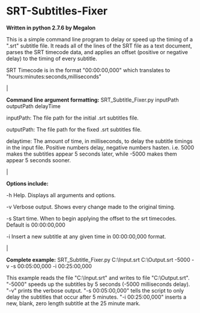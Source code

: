 SRT-Subtitles-Fixer
===================

<b>Written in python 2.7.6 by Megalon</b>

This is a simple command line program to delay or speed up the timing of a ".srt" subtitle file.
It reads all of the lines of the SRT file as a text document, parses the SRT timecode data, and applies
an offset (positive or negative delay) to the timing of every subtitle.

SRT Timecode is in the format "00:00:00,000" which translates to "hours:minutes:seconds,milliseconds"

|

<b>Command line argument formatting:</b> SRT_Subtitle_Fixer.py inputPath outputPath delayTime

inputPath: The file path for the initial .srt subtitles file.

outputPath: The file path for the fixed .srt subtitles file.

delaytime: The amount of time, in milliseconds, to delay the subtitle timings in the input file. Positive numbers delay, negative numbers hasten. i.e. 5000 makes the subtitles appear 5 seconds later, while -5000 makes them appear 5 seconds sooner.

|

<b>Options include:</b>

-h    Help. Displays all arguments and options.

-v    Verbose output. Shows every change made to the original timing.

-s    Start time. When to begin applying the offset to the srt timecodes. Default is 00:00:00,000

-i    Insert a new subtitle at any given time in 00:00:00,000 format.

|

<b>Complete example:</b> SRT_Subtitle_Fixer.py C:\Input.srt C:\Output.srt -5000 -v -s 00:05:00,000 -i 00:25:00,000

This example reads the file "C:\Input.srt" and writes to file "C:\Output.srt". "-5000" speeds up the subtitles by 5 seconds (-5000 milliseconds delay). "-v" prints the verbose output. "-s 00:05:00,000" tells the script to only delay the subtitles that occur after 5 minutes. "-i 00:25:00,000" inserts a new, blank, zero length subtitle at the 25 minute mark.
